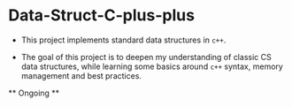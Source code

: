 # Data-Struct-C-plus-plus

* This project implements standard data structures in `c++`.

* The goal of this project is to deepen my understanding of classic CS data structures, while learning some basics around `c++` syntax, memory management and best practices.

** Ongoing **